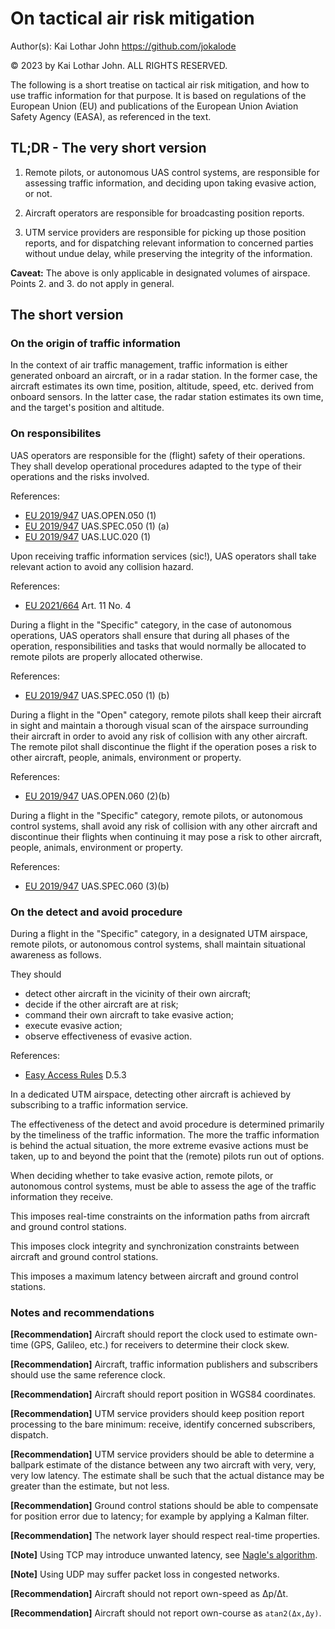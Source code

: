 # On tactical air risk mitigation

Author(s): Kai Lothar John <https://github.com/jokalode>

© 2023 by Kai Lothar John. ALL RIGHTS RESERVED.

The following is a short treatise on tactical air risk mitigation, and
how to use traffic information for that purpose. It is based on
regulations of the European Union (EU) and publications of the
European Union Aviation Safety Agency (EASA), as referenced in the
text.

[EU 2019/945]: https://eur-lex.europa.eu/legal-content/EN/TXT/HTML/?uri=CELEX:32019R0945
[EU 2019/947]: https://eur-lex.europa.eu/legal-content/EN/TXT/HTML/?uri=CELEX:32019R0947
[EU 2021/664]: https://eur-lex.europa.eu/legal-content/EN/TXT/HTML/?uri=CELEX:32021R0664
[Easy Access Rules]: https://www.easa.europa.eu/en/document-library/easy-access-rules/easy-access-rules-unmanned-aircraft-systems-regulations-eu

## TL;DR - The very short version

1. Remote pilots, or autonomous UAS control systems, are responsible for
assessing traffic information, and deciding upon taking evasive
action, or not.

2. Aircraft operators are responsible for broadcasting position reports.

3. UTM service providers are responsible for picking up those position
reports, and for dispatching relevant information to concerned parties
without undue delay, while preserving the integrity of the
information.

**Caveat:**
The above is only applicable in designated volumes of airspace.
Points 2. and 3. do not apply in general.

## The short version

### On the origin of traffic information

In the context of air traffic management, traffic information is
either generated onboard an aircraft, or in a radar station. In the
former case, the aircraft estimates its own time, position, altitude,
speed, etc. derived from onboard sensors. In the latter case, the
radar station estimates its own time, and the target's position and
altitude.

### On responsibilites

UAS operators are responsible for the (flight) safety of their
operations. They shall develop operational procedures adapted to the
type of their operations and the risks involved.

References:

- [EU 2019/947] UAS.OPEN.050 (1)
- [EU 2019/947] UAS.SPEC.050 (1) (a)
- [EU 2019/947] UAS.LUC.020 (1)

Upon receiving traffic information services (sic!), UAS operators shall take
relevant action to avoid any collision hazard.

References:

- [EU 2021/664] Art. 11 No. 4

During a flight in the "Specific" category, in the case of autonomous
operations, UAS operators shall ensure that during all phases of the
operation, responsibilities and tasks that would normally be allocated
to remote pilots are properly allocated otherwise.

References:

- [EU 2019/947] UAS.SPEC.050 (1) (b)

During a flight in the "Open" category, remote pilots shall keep their
aircraft in sight and maintain a thorough visual scan of the airspace
surrounding their aircraft in order to avoid any risk of collision
with any other aircraft. The remote pilot shall discontinue the flight
if the operation poses a risk to other aircraft, people, animals,
environment or property.

References:

- [EU 2019/947] UAS.OPEN.060 (2)(b)

During a flight in the "Specific" category, remote pilots, or
autonomous control systems, shall avoid any risk of collision with any
other aircraft and discontinue their flights when continuing it may
pose a risk to other aircraft, people, animals, environment or
property.

References:

- [EU 2019/947] UAS.SPEC.060 (3)(b)

### On the detect and avoid procedure

During a flight in the "Specific" category, in a designated UTM
airspace, remote pilots, or autonomous control systems, shall maintain
situational awareness as follows.

They should

- detect other aircraft in the vicinity of their own aircraft;
- decide if the other aircraft are at risk;
- command their own aircraft to take evasive action;
- execute evasive action;
- observe effectiveness of evasive action.

References:

- [Easy Access Rules] D.5.3

In a dedicated UTM airspace, detecting other aircraft is achieved by
subscribing to a traffic information service.

The effectiveness of the detect and avoid procedure is determined
primarily by the timeliness of the traffic information. The more the
traffic information is behind the actual situation, the more extreme
evasive actions must be taken, up to and beyond the point that the
(remote) pilots run out of options.

When deciding whether to take evasive action, remote pilots, or
autonomous control systems, must be able to assess the age of the
traffic information they receive.

This imposes real-time constraints on the information paths from aircraft and ground control stations.

This imposes clock integrity and synchronization constraints between aircraft and ground control stations.

This imposes a maximum latency between aircraft and ground control stations.

### Notes and recommendations

**[Recommendation]** Aircraft should report the clock used to estimate
own-time (GPS, Galileo, etc.) for receivers to determine their clock
skew.

**[Recommendation]** Aircraft, traffic information publishers and
subscribers should use the same reference clock.

**[Recommendation]** Aircraft should report position in WGS84 coordinates.

**[Recommendation]** UTM service providers should keep position report
processing to the bare minimum: receive, identify concerned
subscribers, dispatch.

**[Recommendation]** UTM service providers should be able to determine
a ballpark estimate of the distance between any two aircraft with
very, very, very low latency. The estimate shall be such that the
actual distance may be greater than the estimate, but not less.

**[Recommendation]** Ground control stations should be able to
compensate for position error due to latency; for example by applying
a Kalman filter.

**[Recommendation]** The network layer should respect real-time
properties.

**[Note]** Using TCP may introduce unwanted latency, see [Nagle's algorithm](https://en.wikipedia.org/wiki/Nagle%27s_algorithm#Interactions_with_real-time_systems).

**[Note]** Using UDP may suffer packet loss in congested networks.

**[Recommendation]** Aircraft should not report own-speed as Δp/Δt.

**[Recommendation]** Aircraft should not report own-course as `atan2(Δx,Δy)`.
